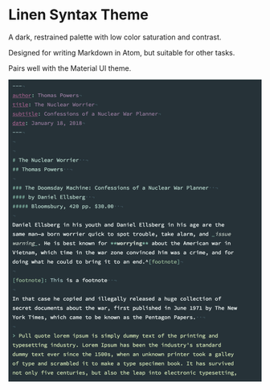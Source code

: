 # Linen Syntax Theme

A dark, restrained palette with low color saturation and contrast. 

Designed for writing Markdown in Atom, but suitable for other tasks.

Pairs well with the Material UI theme.

![](linen_screenshot.png)
